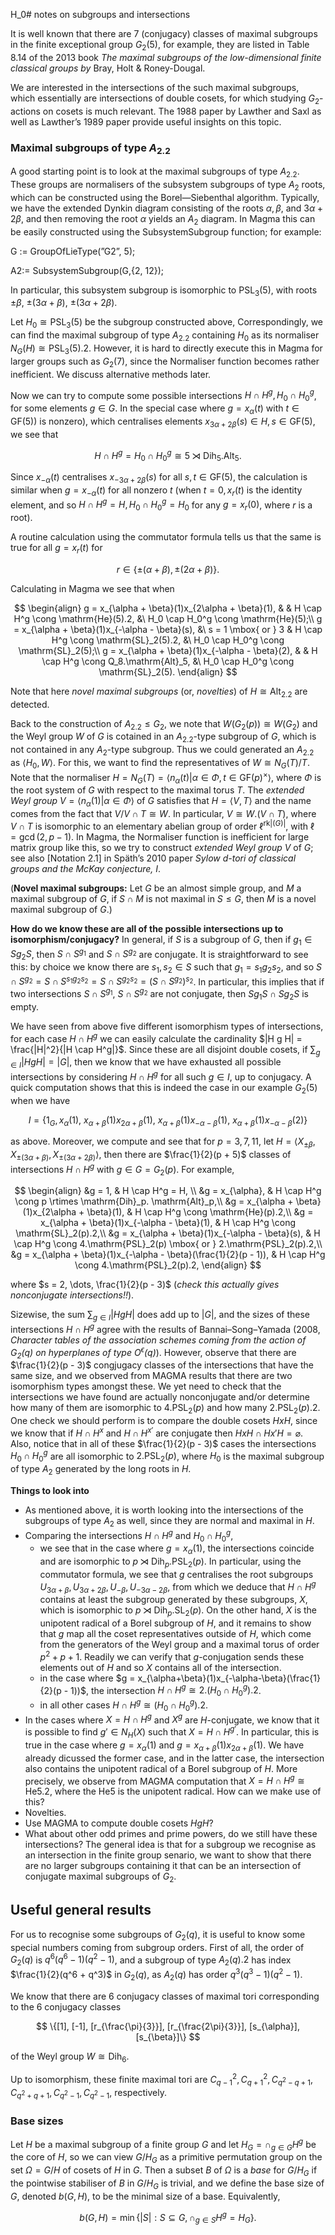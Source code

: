 H_0# notes on subgroups and intersections

It is well known that there are 7 (conjugacy) classes of maximal subgroups in the finite exceptional group $G_2(5)$, for example, they are listed in Table 8.14 of the 2013 book *The maximal subgroups of the low-dimensional finite classical groups by* Bray, Holt & Roney-Dougal.

We are interested in the intersections of the such maximal subgroups, which essentially are intersections of double cosets, for which studying $G_2$-actions on cosets is much relevant. The 1988 paper by Lawther and Saxl as well as Lawther’s 1989 paper provide useful insights on this topic.

### Maximal subgroups of type $A_2.2$

A good starting point is to look at the maximal subgroups of type $A_2.2$. These groups are normalisers of the subsystem subgroups of type $A_2$ roots, which can be constructed using the Borel—Siebenthal algorithm. Typically, we have the extended Dynkin diagram consisting of the roots $\alpha, \beta$, and $3\alpha + 2\beta$, and then removing the root $\alpha$ yields an $A_2$ diagram. In Magma this can be easily constructed using the SubsystemSubgroup function; for example:

G := GroupOfLieType(”G2”, 5);

A2:= SubsystemSubgroup(G,{2, 12});

In particular, this subsystem subgroup is isomorphic to $\mathrm{PSL}_3(5)$, with roots $\pm\beta$, $\pm(3\alpha + \beta)$, $\pm(3\alpha + 2\beta)$.

Let $H_0 \cong \mathrm{PSL}_3(5)$ be the subgroup constructed above, Correspondingly, we can find the maximal subgroup of type $A_2.2$ containing $H_0$ as its normaliser $N_G(H) \cong \mathrm{PSL}_3(5).2$. However, it is hard to directly execute this in Magma for larger groups such as $G_2(7)$, since the Normaliser function becomes rather inefficient. We discuss alternative methods later.

Now we can try to compute some possible intersections $H \cap H^g, H_0 \cap H_0^g$, for some elements $g \in G$. In the special case where $g = x_\alpha(t)$ with $t \in \mathrm{GF}(5))$ is nonzero), which centralises elements $x_{3\alpha+2\beta}(s) \in H, s \in \mathrm{GF}(5)$, we see that

$$
H \cap H^g = H_0 \cap H_0^g \cong 5 \rtimes \mathrm{Dih}_5.\mathrm{Alt}_5.
$$

Since $x_{-\alpha}(t)$ centralises $x_{-3\alpha + 2\beta}(s)$ for all $s, t \in \mathrm{GF}(5)$, the calculation is similar when $g = x_{-\alpha}(t)$ for all nonzero $t$ (when $t = 0, x_r(t)$ is the identity element, and so $H \cap H^g = H, H_0 \cap H_0^g = H_0$ for any $g = x_r(0)$, where $r$ is a root).

A routine calculation using the commutator formula tells us that the same is true for all $g = x_r(t)$ for

$$
r \in \{\pm(\alpha + \beta), \pm(2\alpha + \beta)\}.
$$

Calculating in Magma we see that when

$$
\begin{align}
g = x_{\alpha + \beta}(1)x_{2\alpha + \beta}(1), & & H \cap H^g \cong \mathrm{He}(5).2, &\ H_0 \cap H_0^g \cong \mathrm{He}(5);\\
g = x_{\alpha + \beta}(1)x_{-\alpha - \beta}(s), &\ s = 1 \mbox{ or } 3  & H \cap H^g \cong \mathrm{SL}_2(5).2, &\ H_0 \cap H_0^g \cong \mathrm{SL}_2(5);\\
g = x_{\alpha + \beta}(1)x_{-\alpha - \beta}(2), & & H \cap H^g \cong Q_8.\mathrm{Alt}_5, &\ H_0 \cap H_0^g \cong \mathrm{SL}_2(5).
\end{align}
$$

Note that here *novel maximal subgroups* (or, *novelties*) of $H \cong \mathrm{Alt}_2.2$ are detected.


Back to the construction of $A_2.2 \le G_2$, we note that $W(G_2(p)) \cong W(G_2)$ and the Weyl group $W$ of $G$ is cotained in an $A_2.2$-type subgroup of $G$, which is not contained in any $A_2$-type subgroup. Thus we could generated an $A_2.2$ as $\langle H_0, W\rangle$. For this, we want to find the representatives of $W \cong N_G(T)/T$.
Note that the normaliser $H = N_G(T)=\langle n_\alpha(t)|\alpha \in \Phi, t \in \mathrm{GF}(p)^\times\rangle$, where $\Phi$ is the root system of $G$ with respect to the maximal torus $T$.
The *extended Weyl group* $V=\langle n_\alpha(1)|\alpha \in \Phi\rangle$ of $G$ satisfies that $H = \langle V, T \rangle$ and the name comes from the fact that $V/V \cap T \cong W$. In particular, $V \cong W.(V \cap T)$, where $V \cap T$ is isomorphic to an elementary abelian group of order $\ell^{\mathrm{rk}|(G)|}$, with $\ell = \gcd(2, p-1)$. In Magma, the Normaliser function is inefficient for large matrix group like this, so we try to construct *extended Weyl group* $V$ of $G$; see also [Notation 2.1] in Späth’s 2010 paper *Sylow $d$-tori of classical groups and the McKay conjecture, I*.


(**Novel maximal subgroups:** Let $G$ be an almost simple group, and $M$ a maximal subgroup of $G$, if $S \cap M$ is not maximal in $S \le G$, then $M$ is a novel maximal subgroup of $G$.)

**How do we know these are all of the possible intersections up to isomorphism/conjugacy?**
In general, if $S$ is a subgroup of $G$, then if $g_1 \in S g_2 S$, then $S \cap S^{g_1}$ and $S \cap S^{g_2}$ are conjugate. It is straightforward to see this: by choice we know there are $s_1, s_2 \in S$ such that $g_1 = s_1 g_2 s_2$,
and so $S \cap S^{g_2} = S \cap S^{s_1 g_2 s_2} = S \cap S^{g_2 s_2} = (S \cap S^{g_2})^{s_2}$.
In particular, this implies that if two intersections $S \cap S^{g_1}$, $S \cap S^{g_2}$ are not conjugate, then $S g_1 S \cap S g_2 S$ is empty.

We have seen from above five different isomorphism types of intersections, for each case $H \cap H^g$ we can easily calculate the cardinality $|H g H| = \frac{|H|^2}{|H \cap H^g|}$. Since these are all disjoint double cosets, if $\sum_{g \in I} |H g H| = |G|$, then we know that we have exhausted all possible intersections by considering $H \cap H^g$ for all such $g \in I$, up to conjugacy.
A quick computation shows that this is indeed the case in our example $G_2(5)$ when we have

$$
I = \{ 1_G, x_{\alpha}(1),\
x_{\alpha + \beta}(1)x_{2\alpha + \beta}(1),\
x_{\alpha + \beta}(1)x_{-\alpha - \beta}(1),\
x_{\alpha + \beta}(1)x_{-\alpha - \beta}(2) \}
$$

as above.
Moreover, we compute and see that for $p = 3, 7, 11$,
let $H = \langle X_{\pm\beta}, X_{\pm (3\alpha + \beta)}, X_{\pm(3\alpha + 2\beta)}\rangle$,
then there are $\frac{1}{2}(p + 5)$ classes of intersections $H \cap H^g$ with $g \in G = G_2(p)$.
For example,

$$
\begin{align}
  &g = 1, & H \cap H^g = H, \\
  &g = x_{\alpha}, & H \cap H^g \cong p \rtimes \mathrm{Dih}_p. \mathrm{Alt}_p,\\
  &g = x_{\alpha + \beta}(1)x_{2\alpha + \beta}(1), & H \cap H^g \cong \mathrm{He}(p).2,\\
  &g = x_{\alpha + \beta}(1)x_{-\alpha - \beta}(1), & H \cap H^g \cong \mathrm{SL}_2(p).2,\\
  &g = x_{\alpha + \beta}(1)x_{-\alpha - \beta}(s), & H \cap H^g \cong 4.\mathrm{PSL}_2(p) \mbox{ or } 2.\mathrm{PSL}_2(p).2,\\
  &g = x_{\alpha + \beta}(1)x_{-\alpha - \beta}(\frac{1}{2}(p - 1)), & H \cap H^g \cong 4.\mathrm{PSL}_2(p).2,
\end{align}
$$

where $s = 2, \dots, \frac{1}{2}(p - 3)$ (*check this actually gives nonconjugate intersections!!*).

Sizewise, the sum $\sum_{g \in I} |H g H|$ does add up to $|G|$, and the sizes of these intersections $H \cap H^g$ agree with the results of Bannai–Song–Yamada (2008, *Character tables of the association schemes coming from the action of $G_2(q)$ on hyperplanes of type $O^\epsilon(q)$*). However, observe that there are $\frac{1}{2}(p - 3)$ congjugacy classes of the intersections that have the same size, and we observed from MAGMA results that there are two isomorphism types amongst these. We yet need to check that the intersections we have found are actually nonconjugate and/or determine how many of them are isomorphic to $4.\mathrm{PSL}_2(p)$ and how many $2.\mathrm{PSL}_2(p).2$.
One check we should perform is to compare the double cosets $HxH$, since we know that if $H \cap H^x$ and $H \cap H^{x'}$ are conjugate then $HxH \cap Hx'H = \varnothing$.
Also, notice that in all of these $\frac{1}{2}(p - 3)$ cases the intersections $H_0 \cap H_0^g$ are all isomorphic to $2.\mathrm{PSL}_2(p)$, where $H_0$ is the maximal subgroup of type $A_2$ generated by the long roots in $H$.

**Things to look into**

- As mentioned above, it is worth looking into the intersections of the subgroups of type $A_2$ as well, since they are normal and maximal in $H$.
- Comparing the intersections $H \cap H^g$ and $H_0 \cap H_0^g$,
  - we see that in the case where $g = x_\alpha(1)$, the intersections coincide and are isomorphic to
  $p \rtimes \mathrm{Dih}_p.\mathrm{PSL}_2(p)$.
  In particular, using the commutator formula,
  we see that $g$ centralises the root subgroups $U_{3\alpha+\beta}, U_{3\alpha+2\beta}, U_{-\beta}, U_{-3\alpha-2\beta},$
  from which we deduce that $H \cap H^g$ contains at least the subgroup generated by these subgroups,
  $X$, which is isomorphic to $p \rtimes \mathrm{Dih}_p.\mathrm{SL}_2(p)$.
  On the other hand, $X$ is the unipotent radical of a Borel subgroup of $H$, and it remains to show that $g$ map all the coset representatives outside of $H$,
  which come from the generators of the Weyl group and a maximal torus of order $p^2 + p + 1$.
  Readily we can verify that $g$-conjugation sends these elements out of $H$ and so $X$ contains all of the intersection.
  - in the case where $g = x_{\alpha+\beta}(1)x_{-\alpha-\beta}(\frac{1}{2}(p - 1))$, the intersection $H \cap H^g \cong 2.(H_0 \cap H_0^g).2$.
  - in all other cases $H \cap H^g \cong (H_0 \cap H_0^g).2$.
- In the cases where $X = H \cap H^g$ and $X^g$ are $H$-conjugate, we know that it is possible to find $g' \in N_H(X)$ such that $X = H \cap H^{g'}$. In particular, this is true in the case where $g = x_\alpha(1)$ and $g = x_{\alpha+\beta}(1)x_{2\alpha + \beta}(1)$.
We have already dicussed the former case, and in the latter case, the intersection also contains the unipotent radical of a Borel subgroup of $H$. More precisely, we observe from MAGMA computation that $X = H \cap H^g \cong \mathrm{He}5.2$, where the $\mathrm{He}5$ is the unipotent radical. How can we make use of this?
- Novelties.
- Use MAGMA to compute double cosets $H g H$?
- What about other odd primes and prime powers, do we still have these intersections? The general idea is that for a subgroup we recognise as an intersection in the finite group senario, we want to show that there are no larger subgroups containing it that can be an intersection of conjugate maximal subgroups of $G_2$.




## Useful general results
For us to recognise some subgroups of $G_2(q)$, it is useful to know some special numbers coming from subgroup orders. First of all, the order of $G_2(q)$ is $q^6(q^6-1)(q^2-1)$, and a subgroup of type $A_2(q).2$ has index $\frac{1}{2}(q^6 + q^3)$ in $G_2(q)$, as $A_2(q)$ has order $q^3(q^3-1)(q^2-1)$.

We know that there are 6 conjugacy classes of maximal tori corresponding to the 6 conjugacy classes

$$
\{[1], [-1], [r_{\frac{\pi}{3}}], [r_{\frac{2\pi}{3}}], [s_{\alpha}], [s_{\beta}]\}
$$

of the Weyl group $W \cong \mathrm{Dih}_6$.

Up to isomorphism, these finite maximal tori are $C_{q - 1}^2, C_{q + 1}^2, C_{q^2 - q + 1}, C_{q^2 + q + 1}, C_{q^2 - 1}, C_{q^2 - 1}$, respectively.

### Base sizes
Let $H$ be a maximal subgroup of a finite group $G$ and let $H_G = \cap_{g \in G} H^g$ be the core of $H$, so we can view $G/H_G$ as a primitive permutation group on the set $\Omega = G/H$ of cosets of $H$ in $G$.
Then a subset $B$ of $\Omega$ is a *base* for $G/H_G$ if the pointwise stabiliser of $B$ in $G/H_G$ is trivial, and we define the base size of $G$, denoted $b(G,H)$, to be the minimal size of a base. Equivalently,

$$
b(G,H)=\min\{|S| : S \subseteq G,  \cap_{g \in S} H^g =H_G\}.
$$
